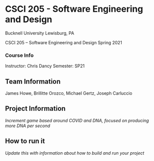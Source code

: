 # CSCI 205 - Software Engineering and Design
Bucknell University
Lewisburg, PA

CSCI 205 – Software Engineering and Design Spring 2021

### Course Info
Instructor: Chris Dancy
Semester: SP21

## Team Information

James Howe, Brillitte Orozco, Michael Gertz, Joseph Carluccio

## Project Information
*Increment game based around COVID and DNA, focused on producing more DNA per second*

## How to run it
*Update this with information about how to build and run your project*
